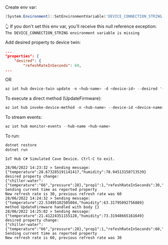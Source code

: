 
Create env var:

```powershell
[System.Environment]::SetEnvironmentVariable('DEVICE_CONNECTION_STRING','HostName=<hub-name>.azure-devices.net;DeviceId=<device-id>;SharedAccessKey=<key>')
```

👆 If you don't set this env var, you'll receive this null reference exception: `The DEVICE_CONNECTION_STRING environment variable is missing`

Add desired property to device twin:

```json
...
"properties": {
    "desired": {
        "refeshRateInSeconds": 60,
...
```

OR

```powershell
az iot hub device-twin update -n <hub-name> -d <device-id> --desired '{"refeshRateInSeconds":5}'
```

To execute a direct method (UpdateFirmware):

```powershell
az iot hub invoke-device-method -n <hub-name> --device-id <device-name> --method-name "UpdateFirmware" --method-payload "{}"
```

To stream events:

```powershell
az iot hub monitor-events --hub-name <hub-name>
```

To run:

```powershell
dotnet restore
dotnet run
```

```
IoT Hub C# Simulated Cave Device. Ctrl-C to exit.

28/06/2022 14:23:32 > Sending message: {"temperature":28.673285191141417,"humidity":78.94513150713539}
desired property change:
{"chiller-water":{"temperature":"66","pressure":28},"prop1":1,"refeshRateInSeconds":30,"$version":15}
Sending current time as reported property
New refresh rate is 30, previous refresh rate was 60
28/06/2022 14:24:32 > Sending message: {"temperature":22.53495102505084,"humidity":63.31795092756889}
method UpdateFirmware handled with body {}
28/06/2022 14:25:02 > Sending message: {"temperature":21.41224351155128,"humidity":73.31948665161649}
desired property change:
{"chiller-water":{"temperature":"66","pressure":28},"prop1":1,"refeshRateInSeconds":60,"$version":16}
Sending current time as reported property
New refresh rate is 60, previous refresh rate was 30
```